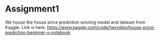 # Assignment1
We house the house price prediction winning model and dataset from Kaggle. Link is here: https://www.kaggle.com/code/heyrobin/house-price-prediction-beginner-s-notebook
